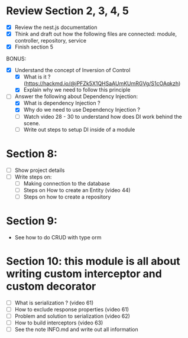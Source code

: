 # Review Section 2, 3, 4, 5

- [x] Review the nest.js documentation
- [x] Think and draft out how the following files are connected: module, controller, repository, service
- [x] Finish section 5

BONUS:

- [x] Understand the concept of Inversion of Control
  - [x] What is it ? (https://hackmd.io/@jPFZk5X1QHSaAUmKUmRGVg/S1cOAqkzh)
  - [x] Explain why we need to follow this principle
- [ ] Answer the following about Dependency Injection:
  - [x] What is dependency Injection ?
  - [x] Why do we need to use Dependency Injection ?
  - [ ] Watch video 28 - 30 to understand how does DI work behind the scene.
  - [ ] Write out steps to setup DI inside of a module

# Section 8:

- [ ] Show project details
- [ ] Write steps on:
  - [ ] Making connection to the database
  - [ ] Steps on How to create an Entity (video 44)
  - [ ] Steps on how to create a repository

# Section 9:

- See how to do CRUD with type orm

# Section 10: this module is all about writing custom interceptor and custom decorator

- [ ] What is serialization ? (video 61)
- [ ] How to exclude response properties (video 61)
- [ ] Problem and solution to serialization (video 62)
- [ ] How to build interceptors (video 63)
- [ ] See the note INFO.md and write out all information
